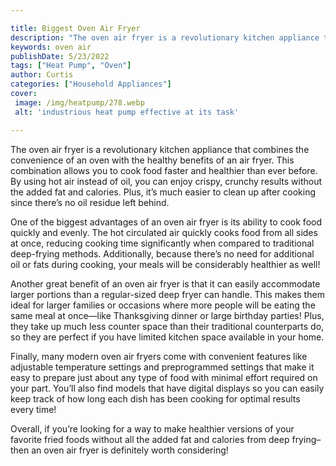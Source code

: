 ```yaml
---

title: Biggest Oven Air Fryer
description: "The oven air fryer is a revolutionary kitchen appliance that combines the convenience of an oven with the healthy benefits of an a...learn more about it now"
keywords: oven air
publishDate: 5/23/2022
tags: ["Heat Pump", "Oven"]
author: Curtis
categories: ["Household Appliances"]
cover: 
 image: /img/heatpump/278.webp
 alt: 'industrious heat pump effective at its task'

---
```


The oven air fryer is a revolutionary kitchen appliance that combines the convenience of an oven with the healthy benefits of an air fryer. This combination allows you to cook food faster and healthier than ever before. By using hot air instead of oil, you can enjoy crispy, crunchy results without the added fat and calories. Plus, it’s much easier to clean up after cooking since there’s no oil residue left behind.

One of the biggest advantages of an oven air fryer is its ability to cook food quickly and evenly. The hot circulated air quickly cooks food from all sides at once, reducing cooking time significantly when compared to traditional deep-frying methods. Additionally, because there’s no need for additional oil or fats during cooking, your meals will be considerably healthier as well!

Another great benefit of an oven air fryer is that it can easily accommodate larger portions than a regular-sized deep fryer can handle. This makes them ideal for larger families or occasions where more people will be eating the same meal at once—like Thanksgiving dinner or large birthday parties! Plus, they take up much less counter space than their traditional counterparts do, so they are perfect if you have limited kitchen space available in your home. 

Finally, many modern oven air fryers come with convenient features like adjustable temperature settings and preprogrammed settings that make it easy to prepare just about any type of food with minimal effort required on your part. You’ll also find models that have digital displays so you can easily keep track of how long each dish has been cooking for optimal results every time! 

Overall, if you’re looking for a way to make healthier versions of your favorite fried foods without all the added fat and calories from deep frying–then an oven air fryer is definitely worth considering!
